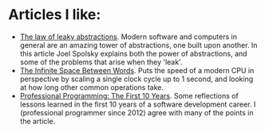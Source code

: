 <!-- ![Tom's GitHub stats](https://github-readme-stats.vercel.app/api?username=foreverwintr&show_icons=true&theme=transparent&count_private=true&hide_rank=true) -->

<!--
**ForeverWintr/ForeverWintr** is a ✨ _special_ ✨ repository because its `README.md` (this file) appears on your GitHub profile.

Here are some ideas to get you started:

- 🔭 I’m currently working on ...
- 🌱 I’m currently learning ...
- 👯 I’m looking to collaborate on ...
- 🤔 I’m looking for help with ...
- 💬 Ask me about ...
- 📫 How to reach me: ...
- 😄 Pronouns: ...
- ⚡ Fun fact: ...
-->

# Articles I like:

- [The law of leaky abstractions](https://www.joelonsoftware.com/2002/11/11/the-law-of-leaky-abstractions/). Modern software and computers in general are an amazing tower of abstractions, one built upon another. In this article Joel Spolsky explains both the power of abstractions, and some of the problems that arise when they 'leak'. 
- [The Infinite Space Between Words](https://blog.codinghorror.com/the-infinite-space-between-words/). Puts the speed of a modern CPU in perspective by scaling a single clock cycle up to 1 second, and looking at how long other common operations take. 
- [Professional Programming: The First 10 Years](https://thorstenball.com/blog/2022/05/17/professional-programming-the-first-10-years/). Some reflections of lessons learned in the first 10 years of a software development career. I (professional programmer since 2012) agree with many of the points in the article.
